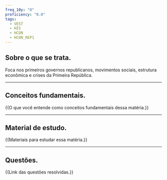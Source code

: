 ```yaml
---
freq_10y: "0"
proficiency: "0.0"
tags:
  - VEST
  - HIS
  - HCON
  - HCON_REP1
---
```

## Sobre o que se trata.

Foca nos primeiros governos republicanos, movimentos sociais, estrutura econômica e crises da Primeira República.

--- 
## Conceitos fundamentais.

{{O que você entende como conceitos fundamentais dessa matéria.}}

---
## Material de estudo.

{{Materiais para estudar essa matéria.}}

--- 
## Questões.

{{Link das questões resolvidas.}}